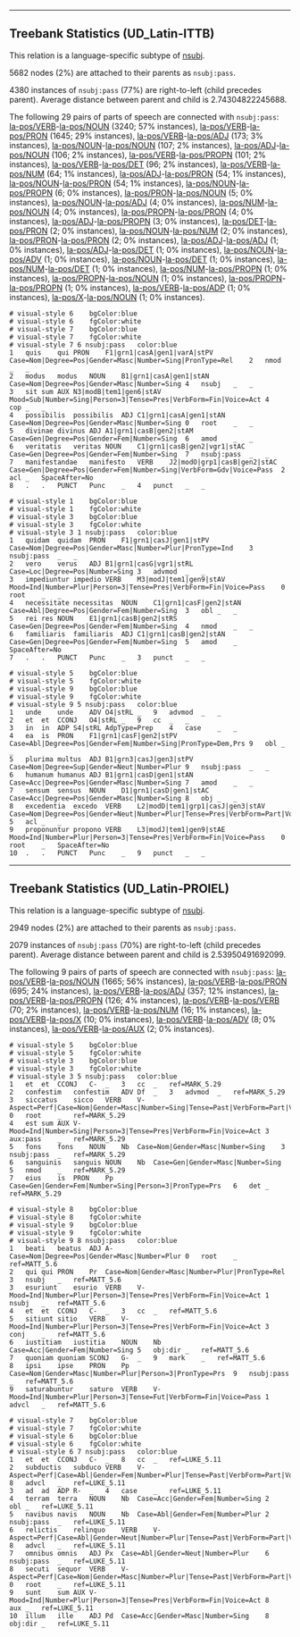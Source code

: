 

--------------------------------------------------------------------------------

## Treebank Statistics (UD_Latin-ITTB)

This relation is a language-specific subtype of [nsubj]().

5682 nodes (2%) are attached to their parents as `nsubj:pass`.

4380 instances of `nsubj:pass` (77%) are right-to-left (child precedes parent).
Average distance between parent and child is 2.74304822245688.

The following 29 pairs of parts of speech are connected with `nsubj:pass`: [la-pos/VERB]()-[la-pos/NOUN]() (3240; 57% instances), [la-pos/VERB]()-[la-pos/PRON]() (1645; 29% instances), [la-pos/VERB]()-[la-pos/ADJ]() (173; 3% instances), [la-pos/NOUN]()-[la-pos/NOUN]() (107; 2% instances), [la-pos/ADJ]()-[la-pos/NOUN]() (106; 2% instances), [la-pos/VERB]()-[la-pos/PROPN]() (101; 2% instances), [la-pos/VERB]()-[la-pos/DET]() (96; 2% instances), [la-pos/VERB]()-[la-pos/NUM]() (64; 1% instances), [la-pos/ADJ]()-[la-pos/PRON]() (54; 1% instances), [la-pos/NOUN]()-[la-pos/PRON]() (54; 1% instances), [la-pos/NOUN]()-[la-pos/PROPN]() (6; 0% instances), [la-pos/PRON]()-[la-pos/NOUN]() (5; 0% instances), [la-pos/NOUN]()-[la-pos/ADJ]() (4; 0% instances), [la-pos/NUM]()-[la-pos/NOUN]() (4; 0% instances), [la-pos/PROPN]()-[la-pos/PRON]() (4; 0% instances), [la-pos/ADJ]()-[la-pos/PROPN]() (3; 0% instances), [la-pos/DET]()-[la-pos/PRON]() (2; 0% instances), [la-pos/NOUN]()-[la-pos/NUM]() (2; 0% instances), [la-pos/PRON]()-[la-pos/PRON]() (2; 0% instances), [la-pos/ADJ]()-[la-pos/ADJ]() (1; 0% instances), [la-pos/ADJ]()-[la-pos/DET]() (1; 0% instances), [la-pos/NOUN]()-[la-pos/ADV]() (1; 0% instances), [la-pos/NOUN]()-[la-pos/DET]() (1; 0% instances), [la-pos/NUM]()-[la-pos/DET]() (1; 0% instances), [la-pos/NUM]()-[la-pos/PROPN]() (1; 0% instances), [la-pos/PROPN]()-[la-pos/NOUN]() (1; 0% instances), [la-pos/PROPN]()-[la-pos/PROPN]() (1; 0% instances), [la-pos/VERB]()-[la-pos/ADP]() (1; 0% instances), [la-pos/X]()-[la-pos/NOUN]() (1; 0% instances).


~~~ conllu
# visual-style 6	bgColor:blue
# visual-style 6	fgColor:white
# visual-style 7	bgColor:blue
# visual-style 7	fgColor:white
# visual-style 7 6 nsubj:pass	color:blue
1	quis	qui	PRON	F1|grn1|casA|gen1|varA|stPV	Case=Nom|Degree=Pos|Gender=Masc|Number=Sing|PronType=Rel	2	nmod	_	_
2	modus	modus	NOUN	B1|grn1|casA|gen1|stAN	Case=Nom|Degree=Pos|Gender=Masc|Number=Sing	4	nsubj	_	_
3	sit	sum	AUX	N3|modB|tem1|gen6|stAV	Mood=Sub|Number=Sing|Person=3|Tense=Pres|VerbForm=Fin|Voice=Act	4	cop	_	_
4	possibilis	possibilis	ADJ	C1|grn1|casA|gen1|stAN	Case=Nom|Degree=Pos|Gender=Masc|Number=Sing	0	root	_	_
5	divinae	divinus	ADJ	A1|grn1|casB|gen2|stAM	Case=Gen|Degree=Pos|Gender=Fem|Number=Sing	6	amod	_	_
6	veritatis	veritas	NOUN	C1|grn1|casB|gen2|vgr1|stAC	Case=Gen|Degree=Pos|Gender=Fem|Number=Sing	7	nsubj:pass	_	_
7	manifestandae	manifesto	VERB	J2|modO|grp1|casB|gen2|stAC	Case=Gen|Degree=Pos|Gender=Fem|Number=Sing|VerbForm=Gdv|Voice=Pass	2	acl	_	SpaceAfter=No
8	.	.	PUNCT	Punc	_	4	punct	_	_

~~~


~~~ conllu
# visual-style 1	bgColor:blue
# visual-style 1	fgColor:white
# visual-style 3	bgColor:blue
# visual-style 3	fgColor:white
# visual-style 3 1 nsubj:pass	color:blue
1	quidam	quidam	PRON	F1|grn1|casJ|gen1|stPV	Case=Nom|Degree=Pos|Gender=Masc|Number=Plur|PronType=Ind	3	nsubj:pass	_	_
2	vero	verus	ADJ	B1|grn1|casG|vgr1|stRL	Case=Loc|Degree=Pos|Number=Sing	3	advmod	_	_
3	impediuntur	impedio	VERB	M3|modJ|tem1|gen9|stAV	Mood=Ind|Number=Plur|Person=3|Tense=Pres|VerbForm=Fin|Voice=Pass	0	root	_	_
4	necessitate	necessitas	NOUN	C1|grn1|casF|gen2|stAN	Case=Abl|Degree=Pos|Gender=Fem|Number=Sing	3	obl	_	_
5	rei	res	NOUN	E1|grn1|casB|gen2|stRS	Case=Gen|Degree=Pos|Gender=Fem|Number=Sing	4	nmod	_	_
6	familiaris	familiaris	ADJ	C1|grn1|casB|gen2|stAN	Case=Gen|Degree=Pos|Gender=Fem|Number=Sing	5	amod	_	SpaceAfter=No
7	.	.	PUNCT	Punc	_	3	punct	_	_

~~~


~~~ conllu
# visual-style 5	bgColor:blue
# visual-style 5	fgColor:white
# visual-style 9	bgColor:blue
# visual-style 9	fgColor:white
# visual-style 9 5 nsubj:pass	color:blue
1	unde	unde	ADV	O4|stRL	_	9	advmod	_	_
2	et	et	CCONJ	O4|stRL	_	9	cc	_	_
3	in	in	ADP	S4|stRL	AdpType=Prep	4	case	_	_
4	ea	is	PRON	F1|grn1|casF|gen2|stPV	Case=Abl|Degree=Pos|Gender=Fem|Number=Sing|PronType=Dem,Prs	9	obl	_	_
5	plurima	multus	ADJ	B1|grn3|casJ|gen3|stPV	Case=Nom|Degree=Sup|Gender=Neut|Number=Plur	9	nsubj:pass	_	_
6	humanum	humanus	ADJ	B1|grn1|casD|gen1|stAN	Case=Acc|Degree=Pos|Gender=Masc|Number=Sing	7	amod	_	_
7	sensum	sensus	NOUN	D1|grn1|casD|gen1|stAC	Case=Acc|Degree=Pos|Gender=Masc|Number=Sing	8	obj	_	_
8	excedentia	excedo	VERB	L2|modD|tem1|grp1|casJ|gen3|stAV	Case=Nom|Degree=Pos|Gender=Neut|Number=Plur|Tense=Pres|VerbForm=Part|Voice=Act	5	acl	_	_
9	proponuntur	propono	VERB	L3|modJ|tem1|gen9|stAE	Mood=Ind|Number=Plur|Person=3|Tense=Pres|VerbForm=Fin|Voice=Pass	0	root	_	SpaceAfter=No
10	.	.	PUNCT	Punc	_	9	punct	_	_

~~~




--------------------------------------------------------------------------------

## Treebank Statistics (UD_Latin-PROIEL)

This relation is a language-specific subtype of [nsubj]().

2949 nodes (2%) are attached to their parents as `nsubj:pass`.

2079 instances of `nsubj:pass` (70%) are right-to-left (child precedes parent).
Average distance between parent and child is 2.53950491692099.

The following 9 pairs of parts of speech are connected with `nsubj:pass`: [la-pos/VERB]()-[la-pos/NOUN]() (1665; 56% instances), [la-pos/VERB]()-[la-pos/PRON]() (695; 24% instances), [la-pos/VERB]()-[la-pos/ADJ]() (357; 12% instances), [la-pos/VERB]()-[la-pos/PROPN]() (126; 4% instances), [la-pos/VERB]()-[la-pos/VERB]() (70; 2% instances), [la-pos/VERB]()-[la-pos/NUM]() (16; 1% instances), [la-pos/VERB]()-[la-pos/X]() (10; 0% instances), [la-pos/VERB]()-[la-pos/ADV]() (8; 0% instances), [la-pos/VERB]()-[la-pos/AUX]() (2; 0% instances).


~~~ conllu
# visual-style 5	bgColor:blue
# visual-style 5	fgColor:white
# visual-style 3	bgColor:blue
# visual-style 3	fgColor:white
# visual-style 3 5 nsubj:pass	color:blue
1	et	et	CCONJ	C-	_	3	cc	_	ref=MARK_5.29
2	confestim	confestim	ADV	Df	_	3	advmod	_	ref=MARK_5.29
3	siccatus	sicco	VERB	V-	Aspect=Perf|Case=Nom|Gender=Masc|Number=Sing|Tense=Past|VerbForm=Part|Voice=Pass	0	root	_	ref=MARK_5.29
4	est	sum	AUX	V-	Mood=Ind|Number=Sing|Person=3|Tense=Pres|VerbForm=Fin|Voice=Act	3	aux:pass	_	ref=MARK_5.29
5	fons	fons	NOUN	Nb	Case=Nom|Gender=Masc|Number=Sing	3	nsubj:pass	_	ref=MARK_5.29
6	sanguinis	sanguis	NOUN	Nb	Case=Gen|Gender=Masc|Number=Sing	5	nmod	_	ref=MARK_5.29
7	eius	is	PRON	Pp	Case=Gen|Gender=Fem|Number=Sing|Person=3|PronType=Prs	6	det	_	ref=MARK_5.29

~~~


~~~ conllu
# visual-style 8	bgColor:blue
# visual-style 8	fgColor:white
# visual-style 9	bgColor:blue
# visual-style 9	fgColor:white
# visual-style 9 8 nsubj:pass	color:blue
1	beati	beatus	ADJ	A-	Case=Nom|Degree=Pos|Gender=Masc|Number=Plur	0	root	_	ref=MATT_5.6
2	qui	qui	PRON	Pr	Case=Nom|Gender=Masc|Number=Plur|PronType=Rel	3	nsubj	_	ref=MATT_5.6
3	esuriunt	esurio	VERB	V-	Mood=Ind|Number=Plur|Person=3|Tense=Pres|VerbForm=Fin|Voice=Act	1	nsubj	_	ref=MATT_5.6
4	et	et	CCONJ	C-	_	3	cc	_	ref=MATT_5.6
5	sitiunt	sitio	VERB	V-	Mood=Ind|Number=Plur|Person=3|Tense=Pres|VerbForm=Fin|Voice=Act	3	conj	_	ref=MATT_5.6
6	iustitiam	iustitia	NOUN	Nb	Case=Acc|Gender=Fem|Number=Sing	5	obj:dir	_	ref=MATT_5.6
7	quoniam	quoniam	SCONJ	G-	_	9	mark	_	ref=MATT_5.6
8	ipsi	ipse	PRON	Pp	Case=Nom|Gender=Masc|Number=Plur|Person=3|PronType=Prs	9	nsubj:pass	_	ref=MATT_5.6
9	saturabuntur	saturo	VERB	V-	Mood=Ind|Number=Plur|Person=3|Tense=Fut|VerbForm=Fin|Voice=Pass	1	advcl	_	ref=MATT_5.6

~~~


~~~ conllu
# visual-style 7	bgColor:blue
# visual-style 7	fgColor:white
# visual-style 6	bgColor:blue
# visual-style 6	fgColor:white
# visual-style 6 7 nsubj:pass	color:blue
1	et	et	CCONJ	C-	_	8	cc	_	ref=LUKE_5.11
2	subductis	subduco	VERB	V-	Aspect=Perf|Case=Abl|Gender=Fem|Number=Plur|Tense=Past|VerbForm=Part|Voice=Pass	8	advcl	_	ref=LUKE_5.11
3	ad	ad	ADP	R-	_	4	case	_	ref=LUKE_5.11
4	terram	terra	NOUN	Nb	Case=Acc|Gender=Fem|Number=Sing	2	obl	_	ref=LUKE_5.11
5	navibus	navis	NOUN	Nb	Case=Abl|Gender=Fem|Number=Plur	2	nsubj:pass	_	ref=LUKE_5.11
6	relictis	relinquo	VERB	V-	Aspect=Perf|Case=Abl|Gender=Neut|Number=Plur|Tense=Past|VerbForm=Part|Voice=Pass	8	advcl	_	ref=LUKE_5.11
7	omnibus	omnis	ADJ	Px	Case=Abl|Gender=Neut|Number=Plur	6	nsubj:pass	_	ref=LUKE_5.11
8	secuti	sequor	VERB	V-	Aspect=Perf|Case=Nom|Gender=Masc|Number=Plur|Tense=Past|VerbForm=Part|Voice=Pass	0	root	_	ref=LUKE_5.11
9	sunt	sum	AUX	V-	Mood=Ind|Number=Plur|Person=3|Tense=Pres|VerbForm=Fin|Voice=Act	8	aux	_	ref=LUKE_5.11
10	illum	ille	ADJ	Pd	Case=Acc|Gender=Masc|Number=Sing	8	obj:dir	_	ref=LUKE_5.11

~~~


